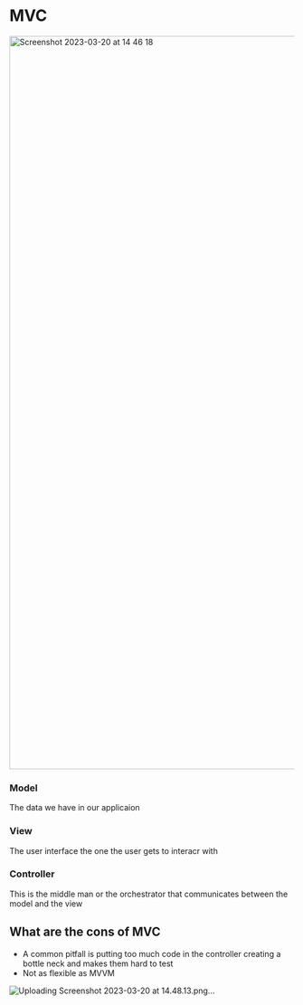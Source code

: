 # MVC

<img width="1297" alt="Screenshot 2023-03-20 at 14 46 18" src="https://user-images.githubusercontent.com/56199797/226342764-71780148-aa3e-45d2-bcea-9874af301e8b.png">

### Model 
The data we have in our applicaion

### View 
The user interface the one the user gets to interacr with 

### Controller 
This is the middle man or the orchestrator that communicates between the model and the view

## What are the cons of MVC 
- A common pitfall is putting too much code in the controller creating a bottle neck and makes them hard to test
- Not as flexible as MVVM 

![Uploading Screenshot 2023-03-20 at 14.48.13.png…]()
